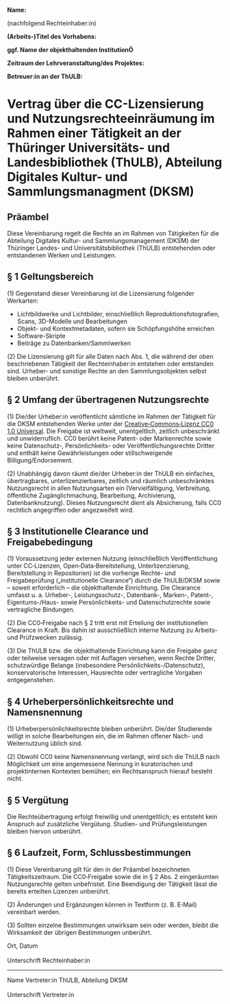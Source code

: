 **Name:** 

(nachfolgend Rechteinhaber:in)

**(Arbeits-)Titel des Vorhabens:**

**ggf. Name der objekthaltenden InstitutionÖ**

**Zeitraum der Lehrveranstaltung/des Projektes:**

**Betreuer:in an der ThULB:**


# Vertrag über die CC-Lizensierung und Nutzungsrechteeinräumung im Rahmen einer Tätigkeit an der Thüringer Universitäts- und Landesbibliothek (ThULB), Abteilung Digitales Kultur- und Sammlungsmanagment (DKSM)

## Präambel
Diese Vereinbarung regelt die Rechte an im Rahmen von Tätigkeiten für die Abteilung Digitales Kultur- und Sammlungsmanagement (DKSM) der Thüringer Landes- und Universitätsbibliothek (ThULB) entstehenden oder entstandenen Werken und Leistungen. 

## § 1 Geltungsbereich
(1) Gegenstand dieser Vereinbarung ist die Lizensierung folgender Werkarten:
- Lichtbildwerke und Lichtbilder, einschließlich Reproduktionsfotografien, Scans, 3D-Modelle und Bearbeitungen
- Objekt- und Kontextmetadaten, sofern sie Schöpfungshöhe erreichen
- Software-Skripte
- Beiträge zu Datenbanken/Sammlwerken

(2) Die Lizensierung gilt für alle Daten nach Abs. 1, die während der oben beschriebenen Tätigkeit der Rechteinhaber:in entstehen oder entstanden sind. Urheber- und sonstige Rechte an den Sammlungsobjekten selbst bleiben unberührt.

## § 2 Umfang der übertragenen Nutzungsrechte
(1) Die/der Urheber:in veröffentlicht sämtliche im Rahmen der Tätigkeit für die DKSM entstehenden Werke unter der [Creative‑Commons‑Lizenz CC0 1.0 Universal](https://creativecommons.org/publicdomain/zero/1.0/). Die Freigabe ist weltweit, unentgeltlich, zeitlich unbeschränkt und unwiderruflich. CC0 berührt keine Patent‑ oder Markenrechte sowie keine Datenschutz‑, Persönlichkeits- oder Veröffentlichungsrechte Dritter und enthält keine Gewährleistungen oder stillschweigende Billigung/Endorsement.

(2) Unabhängig davon räumt die/der Urheber:in der ThULB ein einfaches, übertragbares, unterlizenzierbares, zeitlich und räumlich unbeschränktes Nutzungsrecht in allen Nutzungsarten ein (Vervielfältigung, Verbreitung, öffentliche Zugänglichmachung, Bearbeitung, Archivierung, Datenbanknutzung). Dieses Nutzungsrecht dient als Absicherung, falls CC0 rechtlich angegriffen oder angezweifelt wird.

## § 3 Institutionelle Clearance und Freigabebedingung
(1) Voraussetzung jeder externen Nutzung (einschließlich Veröffentlichung unter CC‑Lizenzen, Open‑Data‑Bereitstellung, Unterlizenzierung, Bereitstellung in Repositorien) ist die vorherige Rechte- und Freigabeprüfung („institutionelle Clearance“) durch die ThULB/DKSM sowie – soweit erforderlich – die objekthaltende Einrichtung. Die Clearance umfasst u. a. Urheber-, Leistungsschutz-, Datenbank-, Marken-, Patent-, Eigentums-/Haus- sowie Persönlichkeits- und Datenschutzrechte sowie vertragliche Bindungen.

(2) Die CC0‑Freigabe nach § 2 tritt erst mit Erteilung der institutionellen Clearance in Kraft. Bis dahin ist ausschließlich interne Nutzung zu Arbeits- und Prüfzwecken zulässig.

(3) Die ThULB bzw. die objekthaltende Einrichtung kann die Freigabe ganz oder teilweise versagen oder mit Auflagen versehen, wenn Rechte Dritter, schutzwürdige Belange (insbesondere Persönlichkeits-/Datenschutz), konservatorische Interessen, Hausrechte oder vertragliche Vorgaben entgegenstehen.

## § 4 Urheberpersönlichkeitsrechte und Namensnennung
(1) Urheberpersönlichkeitsrechte bleiben unberührt. Die/der Studierende willigt in solche Bearbeitungen ein, die im Rahmen offener Nach- und Weiternutzung üblich sind.

(2) Obwohl CC0 keine Namensnennung verlangt, wird sich die ThULB nach Möglichkeit um eine angemessene Nennung in kuratorischen und projektinternen Kontexten bemühen; ein Rechtsanspruch hierauf besteht nicht.

## § 5 Vergütung
Die Rechteübertragung erfolgt freiwillig und unentgeltlich; es entsteht kein Anspruch auf zusätzliche Vergütung. Studien- und Prüfungsleistungen bleiben hiervon unberührt.
  
## § 6 Laufzeit, Form, Schlussbestimmungen
(1) Diese Vereinbarung gilt für den in der Präambel bezeichneten Tätigkeitszeitraum. Die CC0‑Freigabe sowie die in § 2 Abs. 2 eingeräumten Nutzungsrechte gelten unbefristet. Eine Beendigung der Tätigkeit lässt die bereits erteilten Lizenzen unberührt.

(2) Änderungen und Ergänzungen können in Textform (z. B. E‑Mail) vereinbart werden.

(3) Sollten einzelne Bestimmungen unwirksam sein oder werden, bleibt die Wirksamkeit der übrigen Bestimmungen unberührt.

Ort, Datum
<br><br>
Unterschrift Rechteinhaber:in

---

Name Vertreter:in ThULB, Abteilung DKSM
<br><br>
Unterschrift Vertreter:in
